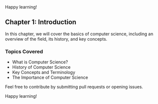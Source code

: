 
Happy learning!
## Chapter 1: Introduction

In this chapter, we will cover the basics of computer science, including an overview of the field, its history, and key concepts.

### Topics Covered

- What is Computer Science?
- History of Computer Science
- Key Concepts and Terminology
- The Importance of Computer Science

Feel free to contribute by submitting pull requests or opening issues.

Happy learning!